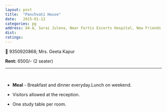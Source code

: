 ```yaml
---
layout: post
title:  "Panchvati House"
date:   2015-01-12
categories: pg
address: 84-A, Sarai Julena, Near Fortis Escorts Hospital, New Friends Colony.
dist:
ratings:
---
```




:iphone:  9350920868; Mrs. Geeta Kapur



**Rent:**  6500/- (2 seater)



<hr><br>

*  **Meal** - Breakfast and dinner everyday.Lunch on weekend.

*    Visitors allowed at the reception.

*    One study table per room.